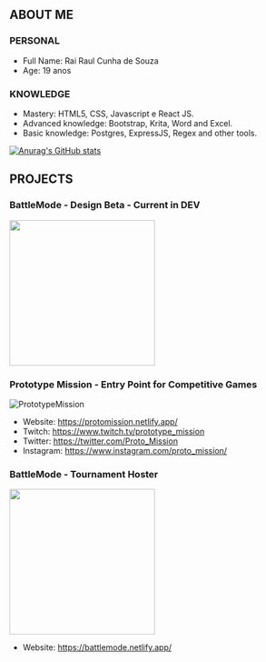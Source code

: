 ## ABOUT ME
### PERSONAL
* Full Name: Rai Raul Cunha de Souza
* Age: 19 anos

### KNOWLEDGE

* Mastery: HTML5, CSS, Javascript e React JS.
* Advanced knowledge: Bootstrap, Krita, Word and Excel.
* Basic knowledge: Postgres, ExpressJS, Regex and other tools.

[![Anurag's GitHub stats](https://github-readme-stats.vercel.app/api?username=vbsravus)](https://github.com/anuraghazra/github-readme-stats)

## PROJECTS
### BattleMode - Design Beta - Current in DEV
<img src="https://battlemode.netlify.app/static/media/logo.ddf08a1b98408dc88307.png" data-canonical-src="[https://gyazo.com/eb5c5741b6a9a16c692170a41a49c858.png](https://battlemode.netlify.app/static/media/logo.ddf08a1b98408dc88307.png)" width="256" height="256" />

### Prototype Mission - Entry Point for Competitive Games
![PrototypeMission](https://media.discordapp.net/attachments/1074484549704220695/1075421215927308308/PrototypeMissionLogo.png?width=256&height=256)

* Website: https://protomission.netlify.app/
* Twitch: https://www.twitch.tv/prototype_mission
* Twitter: https://twitter.com/Proto_Mission
* Instagram: https://www.instagram.com/proto_mission/


### BattleMode - Tournament Hoster
<img src="https://battlemode.netlify.app/static/media/logo.ddf08a1b98408dc88307.png" data-canonical-src="[https://gyazo.com/eb5c5741b6a9a16c692170a41a49c858.png](https://battlemode.netlify.app/static/media/logo.ddf08a1b98408dc88307.png)" width="256" height="256" />

* Website: https://battlemode.netlify.app/
